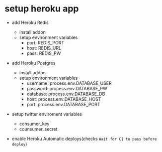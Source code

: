 # setup heroku app

- add Heroku Redis
  - install addon
  - setup environment variables
    - port: REDIS_PORT
    - host: REDIS_URL
    - pass: REDIS_PW

- add Heroku Postgres
  - install addon
  - setup environment variables
    - username: process.env.DATABASE_USER
    - password: process.env.DATABASE_PW
    - database: process.env.DATABASE_DB
    - host: process.env.DATABASE_HOST
    - port: process.env.DATABASE_PORT

- setup twitter enviroment variables
  - consumer_key
  - counsumer_secret

- enable Heroku Automatic deploys(checks `Wait for CI to pass before deploy`)

